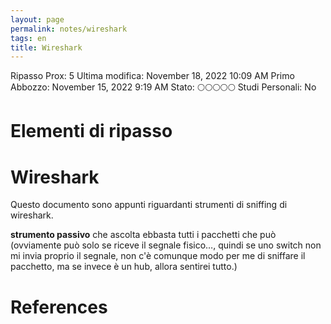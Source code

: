 ```yaml
---
layout: page
permalink: notes/wireshark
tags: en
title: Wireshark
---
```


Ripasso Prox: 5
Ultima modifica: November 18, 2022 10:09 AM
Primo Abbozzo: November 15, 2022 9:19 AM
Stato: 🌕🌕🌕🌕🌕
Studi Personali: No

# Elementi di ripasso

# Wireshark

Questo documento sono appunti riguardanti strumenti di sniffing di wireshark.

**strumento passivo** che ascolta ebbasta tutti i pacchetti che può (ovviamente può solo se riceve il segnale fisico…, quindi se uno switch non mi invia proprio il segnale, non c'è comunque modo per me di sniffare il pacchetto, ma se invece è un hub, allora sentirei tutto.)



# References